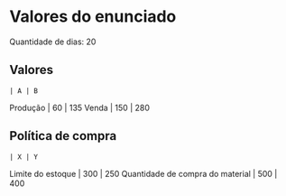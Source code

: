 # Valores do enunciado

Quantidade de dias: 20

## Valores

    | A | B
Produção | 60 | 135
Venda | 150 | 280

## Política de compra

    | X | Y
Limite do estoque | 300 | 250
Quantidade de compra do material | 500 | 400

